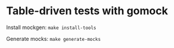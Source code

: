 # Table-driven tests with gomock

Install mockgen:
`make install-tools`

Generate mocks:
`make generate-mocks`